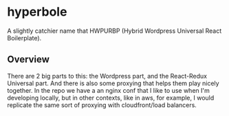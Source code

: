 # hyperbole
A slightly catchier name that HWPURBP (Hybrid Wordpress Universal React Boilerplate).

## Overview
There are 2 big parts to this: the Wordpress part, and the React-Redux Universal part.
And there is also some proxying that helps them play nicely together. In the repo we have a an nginx conf that I like to use when I'm developing locally, but in other contexts, like in aws, for example, I would replicate the same sort of proxying with cloudfront/load balancers.

